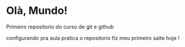 # Olà, Mundo!
  Primeiro repositorio do curso de git e github

 configurando pra aula pratica  o repositorio
 fiz meu primeiro saite hoje !
 

